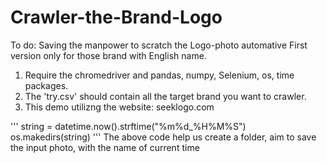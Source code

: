 # Crawler-the-Brand-Logo
To do: Saving the manpower to scratch the Logo-photo automative
First version only for those brand with English name.

1. Require the chromedriver and pandas, numpy, Selenium, os, time packages.
2. The 'try.csv' should contain all the target brand you want to crawler.
3. This demo utilizng the website: seeklogo.com

'''
string = datetime.now().strftime("%m%d_%H%M%S") 
os.makedirs(string)
'''
The above code help us create a folder, aim to save the input photo, with the name of current time
